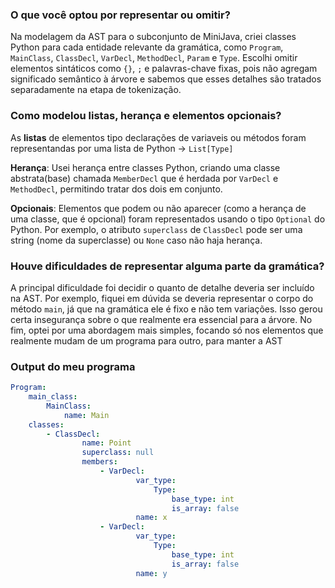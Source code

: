 ### O que você optou por representar ou omitir?

Na modelagem da AST para o subconjunto de MiniJava, criei classes Python para cada entidade relevante da gramática, como `Program`, `MainClass`, `ClassDecl`, `VarDecl`, `MethodDecl`, `Param` e `Type`. Escolhi omitir elementos sintáticos como `{}`, `;` e palavras-chave fixas, pois não agregam significado semântico à árvore e sabemos que esses detalhes são tratados separadamente na etapa de tokenização.

### Como modelou listas, herança e elementos opcionais?

As **listas** de elementos tipo declarações de variaveis ou métodos foram representandas por uma lista de Python -> `List[Type]`

**Herança**: Usei herança entre classes Python, criando uma classe abstrata(base) chamada `MemberDecl` que é herdada por `VarDecl` e `MethodDecl`, permitindo tratar dos dois em conjunto.

**Opcionais**:
Elementos que podem ou não aparecer (como a herança de uma classe, que é opcional) foram representados usando o tipo `Optional` do Python. Por exemplo, o atributo `superclass` de `ClassDecl` pode ser uma string (nome da superclasse) ou `None` caso não haja herança.

### Houve dificuldades de representar alguma parte da gramática?

A principal dificuldade foi decidir o quanto de detalhe deveria ser incluído na AST. Por exemplo, fiquei em dúvida se deveria representar o corpo do método `main`, já que na gramática ele é fixo e não tem variações. Isso gerou certa insegurança sobre o que realmente era essencial para a árvore. No fim, optei por uma abordagem mais simples, focando só nos elementos que realmente mudam de um programa para outro, para manter a AST

### Output do meu programa

```yaml
Program:
    main_class:
        MainClass:
            name: Main
    classes:
        - ClassDecl:
                name: Point
                superclass: null
                members:
                    - VarDecl:
                            var_type:
                                Type:
                                    base_type: int
                                    is_array: false
                            name: x
                    - VarDecl:
                            var_type:
                                Type:
                                    base_type: int
                                    is_array: false
                            name: y
```